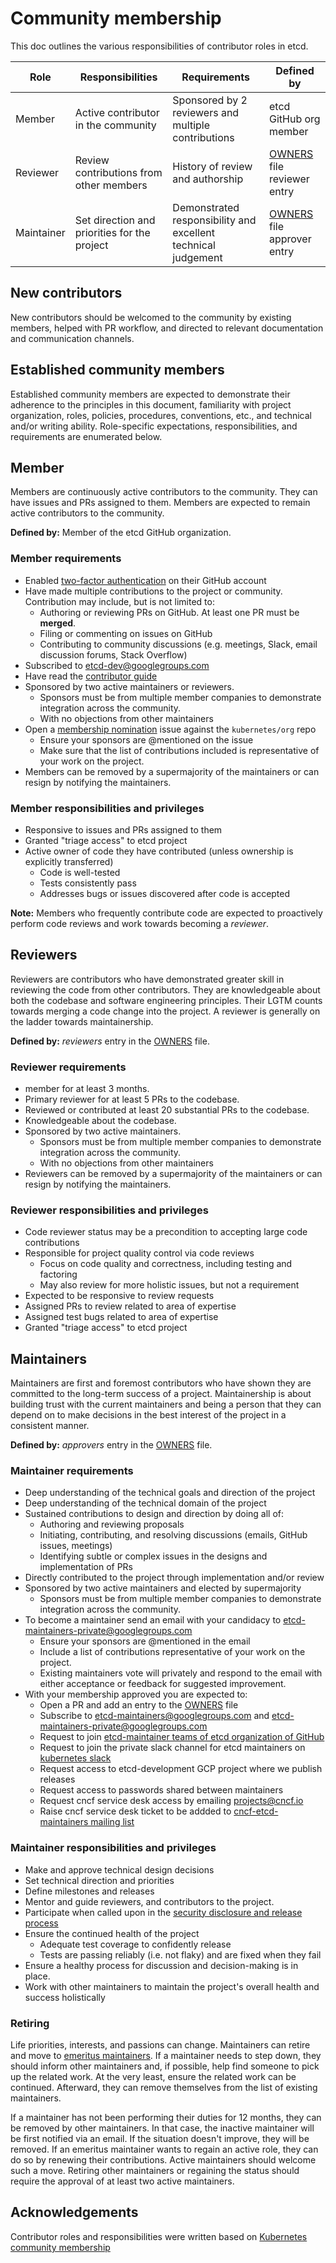 # Community membership

This doc outlines the various responsibilities of contributor roles in etcd.

| Role       | Responsibilities                             | Requirements                                                  | Defined by                    |
|------------|----------------------------------------------|---------------------------------------------------------------|-------------------------------|
| Member     | Active contributor in the community          | Sponsored by 2 reviewers and multiple contributions           | etcd GitHub org member        |
| Reviewer   | Review contributions from other members      | History of review and authorship                              | [OWNERS] file reviewer entry  |
| Maintainer | Set direction and priorities for the project | Demonstrated responsibility and excellent technical judgement | [OWNERS] file approver entry  |

## New contributors

New contributors should be welcomed to the community by existing members,
helped with PR workflow, and directed to relevant documentation and
communication channels.

## Established community members

Established community members are expected to demonstrate their adherence to the
principles in this document, familiarity with project organization, roles,
policies, procedures, conventions, etc., and technical and/or writing ability.
Role-specific expectations, responsibilities, and requirements are enumerated
below.

## Member

Members are continuously active contributors to the community.  They can have
issues and PRs assigned to them. Members are expected to remain active
contributors to the community.

**Defined by:** Member of the etcd GitHub organization.

### Member requirements

- Enabled [two-factor authentication] on their GitHub account
- Have made multiple contributions to the project or community.  Contribution may include, but is not limited to:
  - Authoring or reviewing PRs on GitHub. At least one PR must be **merged**.
  - Filing or commenting on issues on GitHub
  - Contributing to community discussions (e.g. meetings, Slack, email discussion
      forums, Stack Overflow)
- Subscribed to [etcd-dev@googlegroups.com](https://groups.google.com/g/etcd-dev)
- Have read the [contributor guide]
- Sponsored by two active maintainers or reviewers.
  - Sponsors must be from multiple member companies to demonstrate integration across the community.
  - With no objections from other maintainers
- Open a [membership nomination] issue against the `kubernetes/org` repo
  - Ensure your sponsors are @mentioned on the issue
  - Make sure that the list of contributions included is representative of your work on the project.
- Members can be removed by a supermajority of the maintainers or can resign by notifying
  the maintainers.

### Member responsibilities and privileges

- Responsive to issues and PRs assigned to them
- Granted "triage access" to etcd project
- Active owner of code they have contributed (unless ownership is explicitly transferred)
  - Code is well-tested
  - Tests consistently pass
  - Addresses bugs or issues discovered after code is accepted

**Note:** Members who frequently contribute code are expected to proactively
perform code reviews and work towards becoming a *reviewer*.

## Reviewers

Reviewers are contributors who have demonstrated greater skill in
reviewing the code from other contributors. They are knowledgeable about both
the codebase and software engineering principles. Their LGTM counts towards
merging a code change into the project. A reviewer is generally on the ladder towards
maintainership.

**Defined by:** *reviewers* entry in the [OWNERS] file.

### Reviewer requirements

- member for at least 3 months.
- Primary reviewer for at least 5 PRs to the codebase.
- Reviewed or contributed at least 20 substantial PRs to the codebase.
- Knowledgeable about the codebase.
- Sponsored by two active maintainers.
  - Sponsors must be from multiple member companies to demonstrate integration across the community.
  - With no objections from other maintainers
- Reviewers can be removed by a supermajority of the maintainers or can resign by notifying
  the maintainers.

### Reviewer responsibilities and privileges

- Code reviewer status may be a precondition to accepting large code contributions
- Responsible for project quality control via code reviews
  - Focus on code quality and correctness, including testing and factoring
  - May also review for more holistic issues, but not a requirement
- Expected to be responsive to review requests
- Assigned PRs to review related to area of expertise
- Assigned test bugs related to area of expertise
- Granted "triage access" to etcd project

## Maintainers

Maintainers are first and foremost contributors who have shown they
are committed to the long-term success of a project. Maintainership is about building
trust with the current maintainers and being a person that they can
depend on to make decisions in the best interest of the project in a consistent manner.

**Defined by:** *approvers* entry in the [OWNERS] file.

### Maintainer requirements

- Deep understanding of the technical goals and direction of the project
- Deep understanding of the technical domain of the project
- Sustained contributions to design and direction by doing all of:
  - Authoring and reviewing proposals
  - Initiating, contributing, and resolving discussions (emails, GitHub issues, meetings)
  - Identifying subtle or complex issues in the designs and implementation of PRs
- Directly contributed to the project through implementation and/or review
- Sponsored by two active maintainers and elected by supermajority
  - Sponsors must be from multiple member companies to demonstrate integration across the community.
- To become a maintainer send an email with your candidacy to <etcd-maintainers-private@googlegroups.com>
  - Ensure your sponsors are @mentioned in the email
  - Include a list of contributions representative of your work on the project.
  - Existing maintainers vote will privately and respond to the email with either acceptance or feedback for suggested improvement.
- With your membership approved you are expected to:
  - Open a PR and add an entry to the [OWNERS] file
  - Subscribe to <etcd-maintainers@googlegroups.com> and <etcd-maintainers-private@googlegroups.com>
  - Request to join [etcd-maintainer teams of etcd organization of GitHub](https://github.com/orgs/etcd-io/teams/maintainers-etcd)
  - Request to join the private slack channel for etcd maintainers on [kubernetes slack](http://slack.kubernetes.io/)
  - Request access to etcd-development GCP project where we publish releases
  - Request access to passwords shared between maintainers
  - Request cncf service desk access by emailing <projects@cncf.io>
  - Raise cncf service desk ticket to be addded to [cncf-etcd-maintainers mailing list](https://lists.cncf.io/g/cncf-etcd-maintainers/directory)

### Maintainer responsibilities and privileges

- Make and approve technical design decisions
- Set technical direction and priorities
- Define milestones and releases
- Mentor and guide reviewers, and contributors to the project.
- Participate when called upon in the [security disclosure and release process]
- Ensure the continued health of the project
  - Adequate test coverage to confidently release
  - Tests are passing reliably (i.e. not flaky) and are fixed when they fail
- Ensure a healthy process for discussion and decision-making is in place.
- Work with other maintainers to maintain the project's overall health and success holistically

### Retiring

Life priorities, interests, and passions can change. Maintainers can retire and
move to [emeritus maintainers]. If a maintainer needs to step down, they should
inform other maintainers and, if possible, help find someone to pick up the related
work. At the very least, ensure the related work can be continued. Afterward,
they can remove themselves from the list of existing maintainers.

If a maintainer has not been performing their duties for 12 months,
they can be removed by other maintainers. In that case, the inactive maintainer will
be first notified via an email. If the situation doesn't improve, they will be
removed. If an emeritus maintainer wants to regain an active role, they can do
so by renewing their contributions. Active maintainers should welcome such a move.
Retiring other maintainers or regaining the status should require the approval
of at least two active maintainers.

## Acknowledgements

Contributor roles and responsibilities were written based on [Kubernetes community membership]

[OWNERS]: /OWNERS
[contributor guide]: /CONTRIBUTING.md
[membership nomination]: https://github.com/kubernetes/org/issues/new?assignees=&labels=area%2Fgithub-membership&projects=&template=membership.yml&title=REQUEST%3A+New+membership+for+%3Cyour-GH-handle%3E
[Kubernetes community membership]: https://github.com/kubernetes/community/blob/master/community-membership.md
[emeritus maintainers]: /README.md#etcd-emeritus-maintainers
[security disclosure and release process]: /security/README.md
[two-factor authentication]: https://docs.github.com/en/authentication/securing-your-account-with-two-factor-authentication-2fa/about-two-factor-authentication
